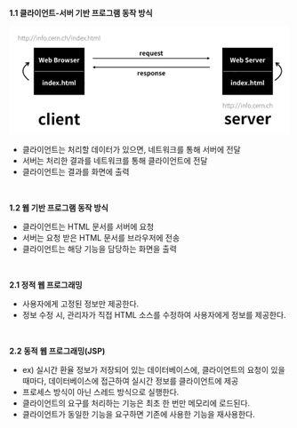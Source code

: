 **1.1 클라이언트-서버 기반 프로그램 동작 방식**

![1](image.assets\1.PNG)

* 클라이언트는 처리할 데이터가 있으면, 네트워크를 통해 서버에 전달
* 서버는 처리한 결과를 네트워크를 통해 클라이언트에 전달
* 클라이언트는 결과를 화면에 출력

<br>

**1.2 웹 기반 프로그램 동작 방식**

* 클라이언트는 HTML 문서를 서버에 요청
* 서버는 요청 받은 HTML 문서를 브라우저에 전송
* 클라이언트는 해당 기능을 담당하는 화면을 출력

<br>

**2.1 정적 웹 프로그래밍**

* 사용자에게 고정된 정보만 제공한다.
* 정보 수정 시, 관리자가 직접 HTML 소스를 수정하여 사용자에게 정보를 제공한다.

<br>

**2.2 동적 웹 프로그래밍(JSP)**

* ex) 실시간 환율 정보가 저장되어 있는 데이터베이스에, 클라이언트의 요청이 있을 때마다, 데이터베이스에 접근하여 실시간 정보를 클라이언트에 제공
* 프로세스 방식이 아닌 스레드 방식으로 실행한다.
* 클라이언트의 요구를 처리하는 기능은 최초 한 번만 메모리에 로드된다.
* 클라이언트가 동일한 기능을 요구하면 기존에 사용한 기능을 재사용한다.
